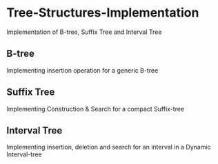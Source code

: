 # Tree-Structures-Implementation
Implementation of B-tree, Suffix Tree and Interval Tree

## B-tree
Implementing insertion operation for a generic B-tree

## Suffix Tree
Implementing Construction & Search for a compact Suffix-tree

## Interval Tree
Implementing insertion, deletion and search for an interval in a Dynamic Interval-tree
